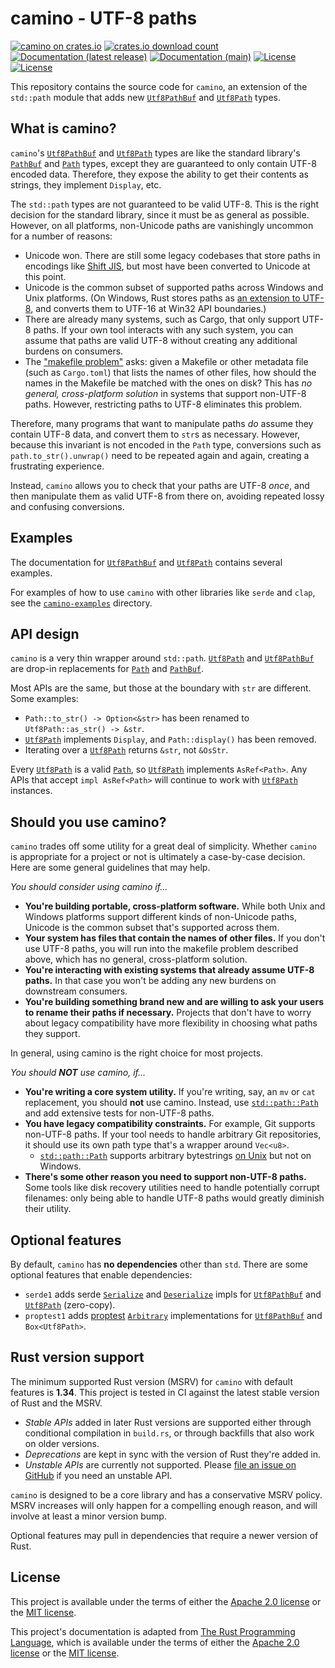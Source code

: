 # camino - UTF-8 paths

[![camino on crates.io](https://img.shields.io/crates/v/camino)](https://crates.io/crates/camino)
[![crates.io download count](https://img.shields.io/crates/d/camino)](https://crates.io/crates/camino)
[![Documentation (latest release)](https://img.shields.io/badge/docs-latest%20version-brightgreen.svg)](https://docs.rs/camino)
[![Documentation (main)](https://img.shields.io/badge/docs-main-purple.svg)](https://camino-rs.github.io/camino/rustdoc/camino/)
[![License](https://img.shields.io/badge/license-Apache-green.svg)](LICENSE-APACHE)
[![License](https://img.shields.io/badge/license-MIT-green.svg)](LICENSE-MIT)

This repository contains the source code for `camino`, an extension of the `std::path` module that adds new
[`Utf8PathBuf`] and [`Utf8Path`] types.

## What is camino?

`camino`'s [`Utf8PathBuf`] and [`Utf8Path`] types are like the standard library's [`PathBuf`] and [`Path`] types, except
they are guaranteed to only contain UTF-8 encoded data. Therefore, they expose the ability to get their
contents as strings, they implement `Display`, etc.

The `std::path` types are not guaranteed to be valid UTF-8. This is the right decision for the standard library,
since it must be as general as possible. However, on all platforms, non-Unicode paths are vanishingly uncommon for a
number of reasons:

- Unicode won. There are still some legacy codebases that store paths in encodings like [Shift JIS], but most
  have been converted to Unicode at this point.
- Unicode is the common subset of supported paths across Windows and Unix platforms. (On Windows, Rust stores paths
  as [an extension to UTF-8](https://simonsapin.github.io/wtf-8/), and converts them to UTF-16 at Win32
  API boundaries.)
- There are already many systems, such as Cargo, that only support UTF-8 paths. If your own tool interacts with any such
  system, you can assume that paths are valid UTF-8 without creating any additional burdens on consumers.
- The ["makefile problem"](https://www.mercurial-scm.org/wiki/EncodingStrategy#The_.22makefile_problem.22) asks: given a
  Makefile or other metadata file (such as `Cargo.toml`) that lists the names of other files, how should the names in
  the Makefile be matched with the ones on disk? This has _no general, cross-platform solution_ in systems that support
  non-UTF-8 paths. However, restricting paths to UTF-8 eliminates this problem.

[shift jis]: https://en.wikipedia.org/wiki/Shift_JIS

Therefore, many programs that want to manipulate paths _do_ assume they contain UTF-8 data, and convert them to `str`s
as necessary. However, because this invariant is not encoded in the `Path` type, conversions such as
`path.to_str().unwrap()` need to be repeated again and again, creating a frustrating experience.

Instead, `camino` allows you to check that your paths are UTF-8 _once_, and then manipulate them
as valid UTF-8 from there on, avoiding repeated lossy and confusing conversions.

## Examples

The documentation for [`Utf8PathBuf`] and [`Utf8Path`] contains several examples.

For examples of how to use `camino` with other libraries like `serde` and `clap`, see the [`camino-examples`] directory.

## API design

`camino` is a very thin wrapper around `std::path`. [`Utf8Path`] and [`Utf8PathBuf`] are drop-in replacements
for [`Path`] and [`PathBuf`].

Most APIs are the same, but those at the boundary with `str` are different. Some examples:

- `Path::to_str() -> Option<&str>` has been renamed to `Utf8Path::as_str() -> &str`.
- [`Utf8Path`] implements `Display`, and `Path::display()` has been removed.
- Iterating over a [`Utf8Path`] returns `&str`, not `&OsStr`.

Every [`Utf8Path`] is a valid [`Path`], so [`Utf8Path`] implements `AsRef<Path>`. Any APIs that accept `impl AsRef<Path>`
will continue to work with [`Utf8Path`] instances.

## Should you use camino?

`camino` trades off some utility for a great deal of simplicity. Whether `camino` is appropriate for a project or not
is ultimately a case-by-case decision. Here are some general guidelines that may help.

_You should consider using camino if..._

- **You're building portable, cross-platform software.** While both Unix and Windows platforms support different kinds
  of non-Unicode paths, Unicode is the common subset that's supported across them.
- **Your system has files that contain the names of other files.** If you don't use UTF-8 paths, you will run into the
  makefile problem described above, which has no general, cross-platform solution.
- **You're interacting with existing systems that already assume UTF-8 paths.** In that case you won't be adding any new
  burdens on downstream consumers.
- **You're building something brand new and are willing to ask your users to rename their paths if necessary.** Projects
  that don't have to worry about legacy compatibility have more flexibility in choosing what paths they support.

In general, using camino is the right choice for most projects.

_You should **NOT** use camino, if..._

- **You're writing a core system utility.** If you're writing, say, an `mv` or `cat` replacement, you should
  **not** use camino. Instead, use [`std::path::Path`] and add extensive tests for non-UTF-8 paths.
- **You have legacy compatibility constraints.** For example, Git supports non-UTF-8 paths. If your tool needs to handle
  arbitrary Git repositories, it should use its own path type that's a wrapper around `Vec<u8>`.
  - [`std::path::Path`] supports arbitrary bytestrings [on Unix] but not on Windows.
- **There's some other reason you need to support non-UTF-8 paths.** Some tools like disk recovery utilities need to
  handle potentially corrupt filenames: only being able to handle UTF-8 paths would greatly diminish their utility.

[on unix]: https://doc.rust-lang.org/std/os/unix/ffi/index.html

## Optional features

By default, `camino` has **no dependencies** other than `std`. There are some optional features that enable
dependencies:

- `serde1` adds serde [`Serialize`] and [`Deserialize`] impls for [`Utf8PathBuf`] and [`Utf8Path`]
  (zero-copy).
- `proptest1` adds [proptest](https://altsysrq.github.io/proptest-book/) [`Arbitrary`]
  implementations for [`Utf8PathBuf`] and `Box<Utf8Path>`.

## Rust version support

The minimum supported Rust version (MSRV) for `camino` with default features is **1.34**. This project is tested in CI
against the latest stable version of Rust and the MSRV.

- _Stable APIs_ added in later Rust versions are supported either through conditional compilation in `build.rs`, or through backfills that also work on older versions.
- _Deprecations_ are kept in sync with the version of Rust they're added in.
- _Unstable APIs_ are currently not supported. Please
  [file an issue on GitHub](https://github.com/camino-rs/camino/issues/new) if you need an unstable API.

`camino` is designed to be a core library and has a conservative MSRV policy. MSRV increases will only happen for
a compelling enough reason, and will involve at least a minor version bump.

Optional features may pull in dependencies that require a newer version of Rust.

## License

This project is available under the terms of either the [Apache 2.0 license](LICENSE-APACHE) or the [MIT
license](LICENSE-MIT).

This project's documentation is adapted from [The Rust Programming Language](https://github.com/rust-lang/rust/), which is
available under the terms of either the [Apache 2.0 license](https://github.com/rust-lang/rust/blob/master/LICENSE-APACHE)
or the [MIT license](https://github.com/rust-lang/rust/blob/master/LICENSE-MIT).

[`utf8pathbuf`]: https://docs.rs/camino/*/camino/struct.Utf8PathBuf.html
[`utf8path`]: https://docs.rs/camino/*/camino/struct.Utf8Path.html
[`pathbuf`]: https://doc.rust-lang.org/std/path/struct.PathBuf.html
[`path`]: https://doc.rust-lang.org/std/path/struct.Path.html
[`std::path::path`]: https://doc.rust-lang.org/std/path/struct.Path.html
[`serialize`]: https://docs.rs/serde/1/serde/trait.Serialize.html
[`deserialize`]: https://docs.rs/serde/1/serde/trait.Deserialize.html
[`camino-examples`]: https://github.com/camino-rs/camino/tree/main/camino-examples
[`arbitrary`]: https://docs.rs/proptest/1/proptest/arbitrary/trait.Arbitrary.html
